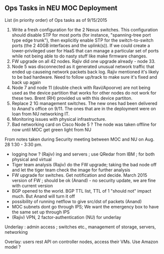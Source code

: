 ## Ops Tasks in NEU MOC Deployment
List (in priority order) of Ops tasks as of 9/15/2015 
 1. Write a fresh configuration for the 2 Nexus switches. 
 This configuration should disable STP for most ports (for instance, "spanning-tree port type edge trunk"), 
 then explicitly enable STP for the switch-to-switch ports (the 2 40GB interfaces and the uplink(s)). 
 If we could create a lower-privileged user for HaaS that can manage a particular set of ports 
 while not being able to do nasty stuff like make firmware changes. 
 1. FW upgrade on all 42 nodes. Rajiv did one upgrade already - node 33.
 1. Node 5 was disconnected as it generated unusual network traffic that ended up causeing network packets back log. 
 Rajiv mentioned it's likely to be bad hardware. Need to follow up/track to make sure it's fixed and back up again
 1. Node 7 and node 11 (double check with Ravi/Apoorve) are not being used as the device partition
 that works for other nodes do not work for these two. Brent (RH) provided us with this device partiton.
 1. Replace 2 1G management switches. The new ones had been delivered to Anand's office on 9/11. 
 The ones that are in the deployment were on loan from NU networking IT.
 1. Monitoring issues with physical infrastructure.
 1. Bad networking card on Cisco Node 5 ? The node was taken offline for now until MOC get green light from NU

From notes taken during Security meeting between MOC and NU on Aug. 28 1:30 - 3:30 pm.
 -  logging how ? (Rajiv) ing and servers ; use QRedar from IBM ; for both physical and virtual
 -  Tiger team analysis (Rajiv) do the FW upgrade; taking the bad node off and let the tiger team check the image for further analysis
 -  FW upgrade for switches. Get notification and decide. March 2015 version of FW ; should be ok (Anand) - no security update, we are fine with current version
 -  BGP opened to the world. BGP TTL list, TTL of 1 "should not" impact much. But Anand will turn it off
 -  possibility of running netflow to give src/dst of packets (Anand)
 -  MOC subnets dont go through IPS; We want the emergency box to have the same set up through IPS 
 -  (Rajiv) VPN, 2 factor-authentication (NU) for underlay

Underlay : admin access ; switches etc., management of storage, servers, networking

Overlay: users rest API on controller nodes, access their VMs. Use Amazon model ?
